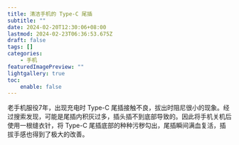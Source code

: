 ```yaml
---
title: 清洁手机的 Type-C 尾插
subtitle: ""
date: 2024-02-20T12:30:06+08:00
lastmod: 2024-02-23T06:36:53.675Z
draft: false
tags: []
categories:
    - 手机
featuredImagePreview: ""
lightgallery: true
toc:
    enable: false
---
```


老手机服役7年，出现充电时 Type-C 尾插接触不良，拔出时阻尼很小的现象。经过搜索发现，可能是尾插内积灰过多，插头插不到底部导致的。因此将手机关机后使用一根缝衣针，将 Type-C 尾插底部的种种污秽勾出，尾插瞬间满血复活，插拔手感也得到了极大的改善。
